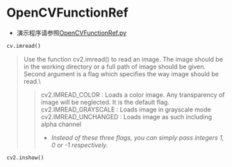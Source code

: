 # OpenCVFunctionRef

* 演示程序请参照[OpenCVFunctionRef.py](OpenCVFunctionRef.py)

``` py
cv.imread()
```
> Use the function cv2.imread() to read an image. The image should be in the working directory or a full path of image should be given.\
> Second argument is a flag which specifies the way image should be read.\
>>cv2.IMREAD_COLOR : Loads a color image. Any transparency of image will be neglected. It is the default flag.\
>>cv2.IMREAD_GRAYSCALE : Loads image in grayscale mode\
>>cv2.IMREAD_UNCHANGED : Loads image as such including alpha channel
>>- *Instead of these three flags, you can simply pass integers 1, 0 or -1 respectively.*

``` py
cv2.inshow()
```

